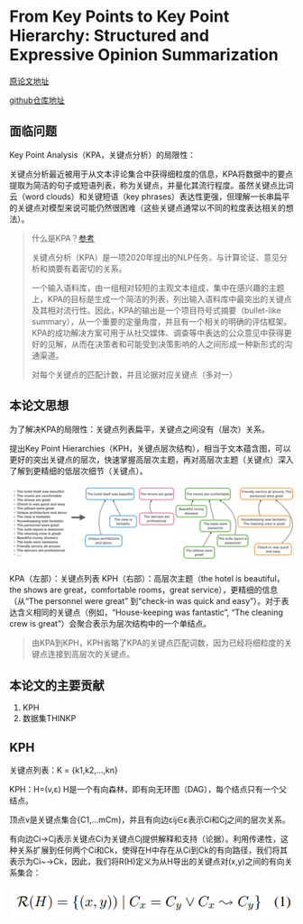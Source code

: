 # From Key Points to Key Point Hierarchy: Structured and Expressive Opinion Summarization

[原论文地址](https://aclanthology.org/2023.acl-long.52.pdf)

[github仓库地址](https://aclanthology.org/2023.acl-long.52.pdf)

## 面临问题
Key Point Analysis（KPA，关键点分析）的局限性：

关键点分析最近被用于从文本评论集合中获得细粒度的信息，KPA将数据中的要点提取为简洁的句子或短语列表，称为关键点，并量化其流行程度。虽然关键点比词云（word clouds）和关键短语（key phrases）表达性更强，但理解一长串扁平的关键点对模型来说可能仍然很困难（这些关键点通常以不同的粒度表达相关的想法）。

> 什么是KPA？[参考](https://github.com/IBM/KPA_2021_shared_task)
> 
> 关键点分析（KPA）是一项2020年提出的NLP任务，与计算论证、意见分析和摘要有着密切的关系。
>
> 一个输入语料库，由一组相对较短的主观文本组成，集中在感兴趣的主题上，KPA的目标是生成一个简洁的列表，列出输入语料库中最突出的关键点及其相对流行性。因此，KPA的输出是一个项目符号式摘要（bullet-like summary），从一个重要的定量角度，并且有一个相关的明确的评估框架。KPA的成功解决方案可用于从社交媒体、调查等中表达的公众意见中获得更好的见解，从而在决策者和可能受到决策影响的人之间形成一种新形式的沟通渠道。
>
> 对每个关键点的匹配计数，并且论据对应关键点（多对一）

## 本论文思想
为了解决KPA的局限性：关键点列表扁平，关键点之间没有（层次）关系。

提出Key Point Hierarchies（KPH，关键点层次结构），相当于文本蕴含图，可以更好的突出关键点的层次，快速掌握高层次主题，再对高层次主题（关键点）深入了解到更精细的低层次细节（关键点）。

![image](1.png)

KPA（左部）：关键点列表
KPH（右部）：高层次主题（the hotel is beautiful，the shows are great，comfortable rooms，great service），更精细的信息（从“The personnel were great” 到“check-in was quick and easy”）。对于表达含义相同的关键点（例如，“House-keeping was fantastic”, “The cleaning crew is great”）会聚合表示为层次结构中的一个单结点。

> 由KPA到KPH，KPH省略了KPA的关键点匹配词数，因为已经将细粒度的关键点连接到高层次的关键点。

## 本论文的主要贡献
1. KPH
2. 数据集THINKP

## KPH
关键点列表：K = {k1,k2,...,kn}

KPH：H=(v,ε) H是一个有向森林，即有向无环图（DAG），每个结点只有一个父结点。

顶点v是关键点集合{C1,…mCm}，并且有向边εij∈ε表示Ci和Cj之间的层次关系。

有向边Ci→Cj表示关键点Ci为关键点Cj提供解释和支持（论据）。利用传递性，这种关系扩展到任何两个Ci和Ck，使得在H中存在从Ci到Ck的有向路径，我们将其表示为Ci~→Ck，因此，我们将R(H)定义为从H导出的关键点对(x,y)之间的有向关系集合：

![image](2.png)

